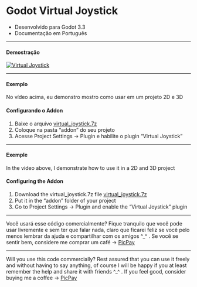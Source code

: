# **Godot Virtual Joystick**

- Desenvolvido para Godot 3.3
- Documentação em Português

------------

#### Demostração
[![Virtual Joystick](https://github.com/mcunha-br/Godot_VirtualJoystick/raw/main/capa_virtual_joystick.png "Virtual Joystick")](https://www.youtube.com/watch?v=T56kGj-w5cM "Virtual Joystick")

------------

#### Exemplo
No vídeo acima, eu demonstro mostro como usar em um projeto 2D e 3D

#### Configurando o Addon
1. Baixe o arquivo [virtual_joystick.7z](https://github.com/mcunha-br/Godot_VirtualJoystick/blob/main/VirtualJoystick.7z)
2. Coloque na pasta “addon” do seu projeto
3. Acesse Project Settings -> Plugin e habilite o plugin “Virtual Joystick”


------------

#### Exemple
In the video above, I demonstrate how to use it in a 2D and 3D project

#### Configuring the Addon
1. Download the virtual_joystick.7z file [virtual_joystick.7z](https://github.com/mcunha-br/Godot_VirtualJoystick/blob/main/VirtualJoystick.7z)
2. Put it in the “addon” folder of your project
3. Go to Project Settings -> Plugin and enable the “Virtual Joystick” plugin 

--------------------------------

Você usará esse código comercialmente? Fique tranquilo que você pode usar livremente e sem ter que falar nada, claro que ficarei feliz se você pelo menos lembrar da ajuda e compartilhar com os amigos ^_^ . Se você se sentir bem, considere me comprar um café -> [PicPay](https://drive.google.com/file/d/1gdOPqMZDVS8T_i8JToAUN2eQcC-Tn8qq/view?usp=sharing "PicPay")

---------------------------------

Will you use this code commercially? Rest assured that you can use it freely and without having to say anything, of course I will be happy if you at least remember the help and share it with friends ^_^ . If you feel good, consider buying me a coffee -> [PicPay](https://drive.google.com/file/d/1gdOPqMZDVS8T_i8JToAUN2eQcC-Tn8qq/view?usp=sharing "PicPay") 
